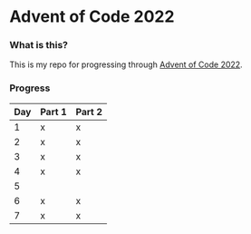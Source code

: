 # Advent of Code 2022

### What is this?
This is my repo for progressing through [Advent of Code 2022](https://adventofcode.com/).

### Progress
| Day | Part 1 | Part 2 |
|-----|--------|--------|
| 1   | x      | x      |
| 2   | x      | x      |
| 3   | x      | x      |
| 4   | x      | x      |
| 5   |        |        |
| 6   | x      | x      |
| 7   | x      | x      |


